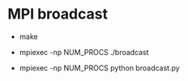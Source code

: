 # MPI broadcast

* make

* mpiexec -np NUM_PROCS ./broadcast
* mpiexec -np NUM_PROCS python broadcast.py
